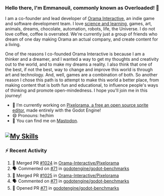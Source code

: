 ### Hello there, I'm Emmanouil, commonly known as Overloaded! 👋
I am a co-founder and lead developer of [Orama Interactive](https://www.oramainteractive.com/), an indie game and software development team. I love [science and learning](https://github.com/OverloadedOrama/KnowledgeBase), games, art, animals, dreams, chocolate, automation, robots, life, the Universe. I do not love coffee, coffee is overrated. We're currently just a group of friends who dream of one day making Orama an actual company, and create content for a living.

One of the reasons I co-founded Orama Interactive is because I am a thinker and a dreamer, and I wanted a way to get my thoughts and creativity out to the world, and to make my dreams a reality. I also think that one of the best, if not the best, way to change and improve this world is through art and technology. And, well, games are a combination of both. So another reason I chose this path is to attempt to make this world a better place, from making content that is both fun and educational, to influence people's ways of thinking and promote open-mindedness. I hope you'll join me in this journey!

- 🔭 I’m currently working on [Pixelorama, a free an open source sprite editor](https://github.com/Orama-Interactive/Pixelorama), made entirely with the Godot Engine!
- 😄 Pronouns: he/him
- 🐘 You can find me on <a rel="me" href="https://mastodon.social/@Overloaded">Mastodon</a>.

[![My Skills](https://skillicons.dev/icons?i=godot,py,cpp,cs,git,linux,html)](https://skillicons.dev)
---

### :zap: Recent Activity

<!--START_SECTION:activity-->
1. 🎉 Merged PR [#1024](https://github.com/Orama-Interactive/Pixelorama/pull/1024) in [Orama-Interactive/Pixelorama](https://github.com/Orama-Interactive/Pixelorama)
2. 🗣 Commented on [#71](https://github.com/godotengine/godot-benchmarks/pull/71#issuecomment-2160221036) in [godotengine/godot-benchmarks](https://github.com/godotengine/godot-benchmarks)
3. 🎉 Merged PR [#1025](https://github.com/Orama-Interactive/Pixelorama/pull/1025) in [Orama-Interactive/Pixelorama](https://github.com/Orama-Interactive/Pixelorama)
4. 🗣 Commented on [#71](https://github.com/godotengine/godot-benchmarks/pull/71#issuecomment-2155283612) in [godotengine/godot-benchmarks](https://github.com/godotengine/godot-benchmarks)
5. 💪 Opened PR [#71](https://github.com/godotengine/godot-benchmarks/pull/71) in [godotengine/godot-benchmarks](https://github.com/godotengine/godot-benchmarks)
<!--END_SECTION:activity-->

<!--
**OverloadedOrama/OverloadedOrama** is a ✨ _special_ ✨ repository because its `README.md` (this file) appears on your GitHub profile.

Here are some ideas to get you started:

- 👯 I’m looking to collaborate on ...
- 🤔 I’m looking for help with ...
- 💬 Ask me about ...
- 📫 How to reach me: ...
- ⚡ Fun fact: ...
-->
